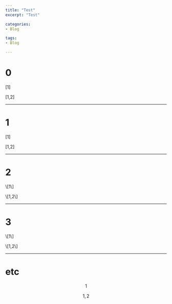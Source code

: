 ```yaml
---
title: "Test"
excerpt: "Test"

categories:
- Blog

tags:
- Blog

---
```


# 0

[1]

[1,2]

--- 

# 1

\[1\]

\[1,2\]

---

# 2

\\[1\\]

\\[1,2\\]

---

# 3

\\\[1\\\]

\\\[1,2\\\]


---

# etc

$$1$$

$$1,2$$